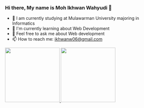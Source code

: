 ### Hi there, My name is Moh Ikhwan Wahyudi 👋

- 🔭 I am currently studying at Mulawarman University majoring in Informatics
- 🌱 I'm currently learning about Web Development
- 💬 Feel free to ask me about Web development
- 📫 How to reach me: ikhwanw06@gmail.com
<!-- - ⚡ Fun fact: I'm Freelance! -->

<p align="left">
<a href="https://github.com/IkhwanWahyudi">
  <img height="180em" src="https://github-readme-stats-eight-theta.vercel.app/api?username=IkhwanWahyudi&show_icons=true&theme=algolia&include_all_commits=true&count_private=true"/>
  <img height="180em" src="https://github-readme-stats-eight-theta.vercel.app/api/top-langs/?username=IkhwanWahyudi&layout=compact&langs_count=8&theme=algolia"/>
</a>
</p>
